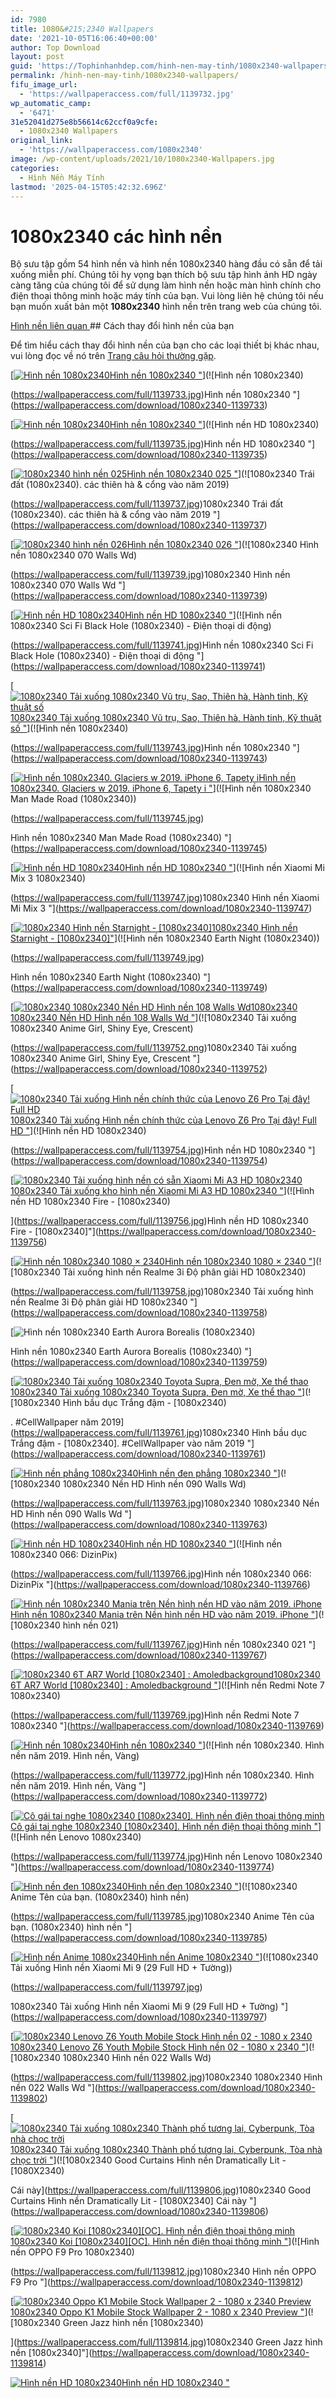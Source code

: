 ```yaml
---
id: 7980
title: 1080&#215;2340 Wallpapers
date: '2021-10-05T16:06:40+00:00'
author: Top Download
layout: post
guid: 'https://Tophinhanhdep.com/hinh-nen-may-tinh/1080x2340-wallpapers/'
permalink: /hinh-nen-may-tinh/1080x2340-wallpapers/
fifu_image_url:
  - 'https://wallpaperaccess.com/full/1139732.jpg'
wp_automatic_camp:
  - '6471'
31e52041d275e8b56614c62ccf0a9cfe:
  - 1080x2340 Wallpapers
original_link:
  - 'https://wallpaperaccess.com/1080x2340'
image: /wp-content/uploads/2021/10/1080x2340-Wallpapers.jpg
categories:
  - Hình Nền Máy Tính
lastmod: '2025-04-15T05:42:32.696Z'
---
```

# 1080x2340 các hình nền

Bộ sưu tập gồm 54 hình nền và hình nền 1080x2340 hàng đầu có sẵn để tải xuống miễn phí. Chúng tôi hy vọng bạn thích bộ sưu tập hình ảnh HD ngày càng tăng của chúng tôi để sử dụng làm hình nền hoặc màn hình chính cho điện thoại thông minh hoặc máy tính của bạn. Vui lòng liên hệ chúng tôi nếu bạn muốn xuất bản một **1080x2340** hình nền trên trang web của chúng tôi.

[Hình nền liên quan ](#related) ## Cách thay đổi hình nền của bạn

Để tìm hiểu cách thay đổi hình nền của bạn cho các loại thiết bị khác nhau, vui lòng đọc về nó trên [Trang câu hỏi thường gặp](https://tophinhanhdep.com/faq/).

  
[[![Hình nền 1080x2340](https://wallpaperaccess.com/full/1139732.jpg)Hình nền 1080x2340 "](https://wallpaperaccess.com/download/1080x2340-1139732)](![Hình nền 1080x2340)

(https://wallpaperaccess.com/full/1139733.jpg)Hình nền 1080x2340 "](https://wallpaperaccess.com/download/1080x2340-1139733)

[[![Hình nền 1080x2340](https://wallpaperaccess.com/full/1139734.jpg)Hình nền 1080x2340 "](https://wallpaperaccess.com/download/1080x2340-1139734)](![Hình nền HD 1080x2340)

(https://wallpaperaccess.com/full/1139735.jpg)Hình nền HD 1080x2340 "](https://wallpaperaccess.com/download/1080x2340-1139735)

[[![1080x2340 hình nền 025](https://wallpaperaccess.com/full/1139736.jpg)Hình nền 1080x2340 025 "](https://wallpaperaccess.com/download/1080x2340-1139736)](![1080x2340 Trái đất (1080x2340).  các thiên hà & cổng vào năm 2019)

(https://wallpaperaccess.com/full/1139737.jpg)1080x2340 Trái đất (1080x2340). các thiên hà &amp; cổng vào năm 2019 "](https://wallpaperaccess.com/download/1080x2340-1139737)

[[![1080x2340 hình nền 026](https://wallpaperaccess.com/full/1139738.jpg)Hình nền 1080x2340 026 "](https://wallpaperaccess.com/download/1080x2340-1139738)](![1080x2340 Hình nền 1080x2340 070 Walls Wd)

(https://wallpaperaccess.com/full/1139739.jpg)1080x2340 Hình nền 1080x2340 070 Walls Wd "](https://wallpaperaccess.com/download/1080x2340-1139739)

[[![Hình nền HD 1080x2340](https://wallpaperaccess.com/full/1139740.jpg)Hình nền HD 1080x2340 "](https://wallpaperaccess.com/download/1080x2340-1139740)](![Hình nền 1080x2340 Sci Fi Black Hole (1080x2340) - Điện thoại di động)

(https://wallpaperaccess.com/full/1139741.jpg)Hình nền 1080x2340 Sci Fi Black Hole (1080x2340) - Điện thoại di động "](https://wallpaperaccess.com/download/1080x2340-1139741)

[[![1080x2340 Tải xuống 1080x2340 Vũ trụ, Sao, Thiên hà, Hành tinh, Kỹ thuật số](https://wallpaperaccess.com/full/1139742.jpg)1080x2340 Tải xuống 1080x2340 Vũ trụ, Sao, Thiên hà, Hành tinh, Kỹ thuật số "](https://wallpaperaccess.com/download/1080x2340-1139742)](![Hình nền 1080x2340)

(https://wallpaperaccess.com/full/1139743.jpg)Hình nền 1080x2340 "](https://wallpaperaccess.com/download/1080x2340-1139743)

[[![Hình nền 1080x2340.  Glaciers w 2019. iPhone 6, Tapety i](https://wallpaperaccess.com/full/1139744.jpg)Hình nền 1080x2340. Glaciers w 2019. iPhone 6, Tapety i "](https://wallpaperaccess.com/download/1080x2340-1139744)](![Hình nền 1080x2340 Man Made Road (1080x2340))

(https://wallpaperaccess.com/full/1139745.jpg)

Hình nền 1080x2340 Man Made Road (1080x2340) "](https://wallpaperaccess.com/download/1080x2340-1139745)

[[![Hình nền HD 1080x2340](https://wallpaperaccess.com/full/1139746.jpg)Hình nền HD 1080x2340 "](https://wallpaperaccess.com/download/1080x2340-1139746)](![Hình nền Xiaomi Mi Mix 3 1080x2340)

(https://wallpaperaccess.com/full/1139747.jpg)1080x2340 Hình nền Xiaomi Mi Mix 3 "](https://wallpaperaccess.com/download/1080x2340-1139747)

[[![1080x2340 Hình nền Starnight - [1080x2340]](https://wallpaperaccess.com/full/1139748.jpg)1080x2340 Hình nền Starnight - \[1080x2340\]"](https://wallpaperaccess.com/download/1080x2340-1139748)](![Hình nền 1080x2340 Earth Night (1080x2340))

(https://wallpaperaccess.com/full/1139749.jpg)

Hình nền 1080x2340 Earth Night (1080x2340) "](https://wallpaperaccess.com/download/1080x2340-1139749)

[[![1080x2340 1080x2340 Nền HD Hình nền 108 Walls Wd](https://wallpaperaccess.com/full/1139751.jpg)1080x2340 1080x2340 Nền HD Hình nền 108 Walls Wd "](https://wallpaperaccess.com/download/1080x2340-1139751)](![1080x2340 Tải xuống 1080x2340 Anime Girl, Shiny Eye, Crescent)

(https://wallpaperaccess.com/full/1139752.png)1080x2340 Tải xuống 1080x2340 Anime Girl, Shiny Eye, Crescent "](https://wallpaperaccess.com/download/1080x2340-1139752)

[[![1080x2340 Tải xuống Hình nền chính thức của Lenovo Z6 Pro Tại đây!  Full HD](https://wallpaperaccess.com/full/1139753.png)1080x2340 Tải xuống Hình nền chính thức của Lenovo Z6 Pro Tại đây! Full HD "](https://wallpaperaccess.com/download/1080x2340-1139753)](![Hình nền HD 1080x2340)

(https://wallpaperaccess.com/full/1139754.jpg)Hình nền HD 1080x2340 "](https://wallpaperaccess.com/download/1080x2340-1139754)

[[![1080x2340 Tải xuống hình nền có sẵn Xiaomi Mi A3 HD 1080x2340](https://wallpaperaccess.com/full/1139755.jpg)1080x2340 Tải xuống kho hình nền Xiaomi Mi A3 HD 1080x2340 "](https://wallpaperaccess.com/download/1080x2340-1139755)](![Hình nền HD 1080x2340 Fire - [1080x2340)

](https://wallpaperaccess.com/full/1139756.jpg)Hình nền HD 1080x2340 Fire - \[1080x2340\]"](https://wallpaperaccess.com/download/1080x2340-1139756)

[[![Hình nền 1080x2340 1080 × 2340](https://wallpaperaccess.com/full/1139757.jpg)Hình nền 1080x2340 1080 × 2340 "](https://wallpaperaccess.com/download/1080x2340-1139757)](![1080x2340 Tải xuống hình nền Realme 3i Độ phân giải HD 1080x2340)

(https://wallpaperaccess.com/full/1139758.jpg)1080x2340 Tải xuống hình nền Realme 3i Độ phân giải HD 1080x2340 "](https://wallpaperaccess.com/download/1080x2340-1139758)

[![Hình nền 1080x2340 Earth Aurora Borealis (1080x2340)](https://wallpaperaccess.com/full/1139759.jpg)

Hình nền 1080x2340 Earth Aurora Borealis (1080x2340) "](https://wallpaperaccess.com/download/1080x2340-1139759)

[[![1080x2340 Tải xuống 1080x2340 Toyota Supra, Đen mờ, Xe thể thao](https://wallpaperaccess.com/full/1139760.jpg)1080x2340 Tải xuống 1080x2340 Toyota Supra, Đen mờ, Xe thể thao "](https://wallpaperaccess.com/download/1080x2340-1139760)](![1080x2340 Hình bầu dục Trắng đậm - [1080x2340)

.  #CellWallpaper năm 2019](https://wallpaperaccess.com/full/1139761.jpg)1080x2340 Hình bầu dục Trắng đậm - \[1080x2340\]. #CellWallpaper vào năm 2019 "](https://wallpaperaccess.com/download/1080x2340-1139761)

[[![Hình nền phẳng 1080x2340](https://wallpaperaccess.com/full/1139762.jpg)Hình nền đen phẳng 1080x2340 "](https://wallpaperaccess.com/download/1080x2340-1139762)](![1080x2340 1080x2340 Nền HD Hình nền 090 Walls Wd)

(https://wallpaperaccess.com/full/1139763.jpg)1080x2340 1080x2340 Nền HD Hình nền 090 Walls Wd "](https://wallpaperaccess.com/download/1080x2340-1139763)

[[![Hình nền HD 1080x2340](https://wallpaperaccess.com/full/1139765.jpg)Hình nền HD 1080x2340 "](https://wallpaperaccess.com/download/1080x2340-1139765)](![Hình nền 1080x2340 066: DizinPix)

(https://wallpaperaccess.com/full/1139766.jpg)Hình nền 1080x2340 066: DizinPix "](https://wallpaperaccess.com/download/1080x2340-1139766)

[[![Hình nền 1080x2340 Mania trên Nền hình nền HD vào năm 2019. iPhone](https://wallpaperaccess.com/full/868628.jpg)Hình nền 1080x2340 Mania trên Nền hình nền HD vào năm 2019. iPhone "](https://wallpaperaccess.com/download/1080x2340-868628)](![1080x2340 hình nền 021)

(https://wallpaperaccess.com/full/1139767.jpg)Hình nền 1080x2340 021 "](https://wallpaperaccess.com/download/1080x2340-1139767)

[[![1080x2340 6T AR7 World [1080x2340] : Amoledbackground](https://wallpaperaccess.com/full/1139768.png)1080x2340 6T AR7 World \[1080x2340\] : Amoledbackground "](https://wallpaperaccess.com/download/1080x2340-1139768)](![Hình nền Redmi Note 7 1080x2340)

(https://wallpaperaccess.com/full/1139769.jpg)Hình nền Redmi Note 7 1080x2340 "](https://wallpaperaccess.com/download/1080x2340-1139769)

[[![Hình nền 1080x2340](https://wallpaperaccess.com/full/1139770.jpg)Hình nền 1080x2340 "](https://wallpaperaccess.com/download/1080x2340-1139770)](![Hình nền 1080x2340.  Hình nền năm 2019. Hình nền, Vàng)

(https://wallpaperaccess.com/full/1139772.jpg)Hình nền 1080x2340. Hình nền năm 2019. Hình nền, Vàng "](https://wallpaperaccess.com/download/1080x2340-1139772)

[[![Cô gái tai nghe 1080x2340 [1080x2340].  Hình nền điện thoại thông minh](https://wallpaperaccess.com/full/1139773.jpg)Cô gái tai nghe 1080x2340 \[1080x2340\]. Hình nền điện thoại thông minh "](https://wallpaperaccess.com/download/1080x2340-1139773)](![Hình nền Lenovo 1080x2340)

(https://wallpaperaccess.com/full/1139774.jpg)Hình nền Lenovo 1080x2340 "](https://wallpaperaccess.com/download/1080x2340-1139774)

[[![Hình nền đen 1080x2340](https://wallpaperaccess.com/full/1139781.jpg)Hình nền đen 1080x2340 "](https://wallpaperaccess.com/download/1080x2340-1139781)](![1080x2340 Anime Tên của bạn.  (1080x2340) hình nền)

(https://wallpaperaccess.com/full/1139785.jpg)1080x2340 Anime Tên của bạn. (1080x2340) hình nền "](https://wallpaperaccess.com/download/1080x2340-1139785)

[[![Hình nền Anime 1080x2340](https://wallpaperaccess.com/full/1139787.jpg)Hình nền Anime 1080x2340 "](https://wallpaperaccess.com/download/1080x2340-1139787)](![1080x2340 Tải xuống Hình nền Xiaomi Mi 9 (29 Full HD + Tường))

(https://wallpaperaccess.com/full/1139797.jpg)

1080x2340 Tải xuống Hình nền Xiaomi Mi 9 (29 Full HD + Tường) "](https://wallpaperaccess.com/download/1080x2340-1139797)

[[![1080x2340 Lenovo Z6 Youth Mobile Stock Hình nền 02 - 1080 x 2340](https://wallpaperaccess.com/full/1139798.jpg)1080x2340 Lenovo Z6 Youth Mobile Stock Hình nền 02 - 1080 x 2340 "](https://wallpaperaccess.com/download/1080x2340-1139798)](![1080x2340 1080x2340 Hình nền 022 Walls Wd)

(https://wallpaperaccess.com/full/1139802.jpg)1080x2340 1080x2340 Hình nền 022 Walls Wd "](https://wallpaperaccess.com/download/1080x2340-1139802)

[[![1080x2340 Tải xuống 1080x2340 Thành phố tương lai, Cyberpunk, Tòa nhà chọc trời](https://wallpaperaccess.com/full/1139804.jpg)1080x2340 Tải xuống 1080x2340 Thành phố tương lai, Cyberpunk, Tòa nhà chọc trời "](https://wallpaperaccess.com/download/1080x2340-1139804)](![1080x2340 Good Curtains Hình nền Dramatically Lit - [1080X2340)

 Cái này](https://wallpaperaccess.com/full/1139806.jpg)1080x2340 Good Curtains Hình nền Dramatically Lit - \[1080X2340\] Cái này "](https://wallpaperaccess.com/download/1080x2340-1139806)

[[![1080x2340 Koi [1080x2340][OC].  Hình nền điện thoại thông minh](https://wallpaperaccess.com/full/1139811.png)1080x2340 Koi \[1080x2340\]\[OC\]. Hình nền điện thoại thông minh "](https://wallpaperaccess.com/download/1080x2340-1139811)](![Hình nền OPPO F9 Pro 1080x2340)

(https://wallpaperaccess.com/full/1139812.jpg)1080x2340 Hình nền OPPO F9 Pro "](https://wallpaperaccess.com/download/1080x2340-1139812)

[[![1080x2340 Oppo K1 Mobile Stock Wallpaper 2 - 1080 x 2340 Preview](https://wallpaperaccess.com/full/1139813.jpg)1080x2340 Oppo K1 Mobile Stock Wallpaper 2 - 1080 x 2340 Preview "](https://wallpaperaccess.com/download/1080x2340-1139813)](![1080x2340 Green Jazz hình nền [1080x2340)

](https://wallpaperaccess.com/full/1139814.jpg)1080x2340 Green Jazz hình nền \[1080x2340\]"](https://wallpaperaccess.com/download/1080x2340-1139814)

[![Hình nền HD 1080x2340](https://wallpaperaccess.com/full/1139816.jpg)Hình nền HD 1080x2340 "](https://wallpaperaccess.com/download/1080x2340-1139816)
